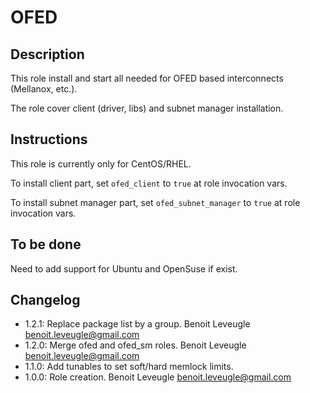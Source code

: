 # OFED

## Description

This role install and start all needed for OFED based interconnects (Mellanox, etc.).

The role cover client (driver, libs) and subnet manager installation.

## Instructions

This role is currently only for CentOS/RHEL.

To install client part, set `ofed_client` to `true` at role invocation vars.

To install subnet manager part, set `ofed_subnet_manager` to `true` at role
invocation vars.

## To be done

Need to add support for Ubuntu and OpenSuse if exist.

## Changelog

* 1.2.1: Replace package list by a group. Benoit Leveugle <benoit.leveugle@gmail.com>
* 1.2.0: Merge ofed and ofed_sm roles. Benoit Leveugle <benoit.leveugle@gmail.com>
* 1.1.0: Add tunables to set soft/hard memlock limits.
* 1.0.0: Role creation. Benoit Leveugle <benoit.leveugle@gmail.com>
